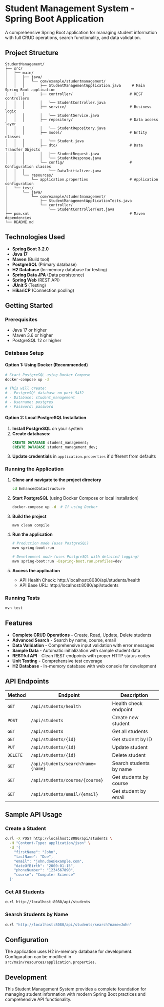 # Student Management System - Spring Boot Application

A comprehensive Spring Boot application for managing student information with full CRUD operations, search functionality, and data validation.

## Project Structure

```
StudentManagement/
├── src/
│   ├── main/
│   │   ├── java/
│   │   │   └── com/example/studentmanagement/
│   │   │       ├── StudentManagementApplication.java     # Main Spring Boot application
│   │   │       ├── controller/                          # REST controllers
│   │   │       │   └── StudentController.java
│   │   │       ├── service/                             # Business logic
│   │   │       │   └── StudentService.java
│   │   │       ├── repository/                          # Data access layer
│   │   │       │   └── StudentRepository.java
│   │   │       ├── model/                               # Entity classes
│   │   │       │   └── Student.java
│   │   │       ├── dto/                                 # Data Transfer Objects
│   │   │       │   ├── StudentRequest.java
│   │   │       │   └── StudentResponse.java
│   │   │       └── config/                              # Configuration classes
│   │   │           └── DataInitializer.java
│   │   └── resources/
│   │       └── application.properties                   # Application configuration
│   └── test/
│       └── java/
│           └── com/example/studentmanagement/
│               ├── StudentManagementApplicationTests.java
│               └── controller/
│                   └── StudentControllerTest.java
├── pom.xml                                              # Maven dependencies
└── README.md
```

## Technologies Used

- **Spring Boot 3.2.0**
- **Java 17**
- **Maven** (Build tool)
- **PostgreSQL** (Primary database)
- **H2 Database** (In-memory database for testing)
- **Spring Data JPA** (Data persistence)
- **Spring Web** (REST API)
- **JUnit 5** (Testing)
- **HikariCP** (Connection pooling)

## Getting Started

### Prerequisites
- Java 17 or higher
- Maven 3.6 or higher
- PostgreSQL 12 or higher

### Database Setup

#### Option 1: Using Docker (Recommended)
```bash
# Start PostgreSQL using Docker Compose
docker-compose up -d

# This will create:
# - PostgreSQL database on port 5432
# - Database: student_management
# - Username: postgres
# - Password: password
```

#### Option 2: Local PostgreSQL Installation
1. **Install PostgreSQL** on your system
2. **Create databases:**
   ```sql
   CREATE DATABASE student_management;
   CREATE DATABASE student_management_dev;
   ```
3. **Update credentials** in `application.properties` if different from defaults

### Running the Application

1. **Clone and navigate to the project directory**
   ```bash
   cd EnhancedDatastructure
   ```

2. **Start PostgreSQL** (using Docker Compose or local installation)
   ```bash
   docker-compose up -d  # If using Docker
   ```

3. **Build the project**
   ```bash
   mvn clean compile
   ```

4. **Run the application**
   ```bash
   # Production mode (uses PostgreSQL)
   mvn spring-boot:run
   
   # Development mode (uses PostgreSQL with detailed logging)
   mvn spring-boot:run -Dspring-boot.run.profiles=dev
   ```

5. **Access the application**
   - API Health Check: http://localhost:8080/api/students/health
   - API Base URL: http://localhost:8080/api/students

### Running Tests

```bash
mvn test
```

## Features

- **Complete CRUD Operations** - Create, Read, Update, Delete students
- **Advanced Search** - Search by name, course, email
- **Data Validation** - Comprehensive input validation with error messages
- **Sample Data** - Automatic initialization with sample student data
- **RESTful API** - Clean REST endpoints with proper HTTP status codes
- **Unit Testing** - Comprehensive test coverage
- **H2 Database** - In-memory database with web console for development

## API Endpoints

| Method | Endpoint | Description |
|--------|----------|-------------|
| `GET` | `/api/students/health` | Health check endpoint |
| `POST` | `/api/students` | Create new student |
| `GET` | `/api/students` | Get all students |
| `GET` | `/api/students/{id}` | Get student by ID |
| `PUT` | `/api/students/{id}` | Update student |
| `DELETE` | `/api/students/{id}` | Delete student |
| `GET` | `/api/students/search?name={name}` | Search students by name |
| `GET` | `/api/students/course/{course}` | Get students by course |
| `GET` | `/api/students/email/{email}` | Get student by email |

## Sample API Usage

### Create a Student
```bash
curl -X POST http://localhost:8080/api/students \
  -H "Content-Type: application/json" \
  -d '{
    "firstName": "John",
    "lastName": "Doe",
    "email": "john.doe@example.com",
    "dateOfBirth": "2000-01-15",
    "phoneNumber": "1234567890",
    "course": "Computer Science"
  }'
```

### Get All Students
```bash
curl http://localhost:8080/api/students
```

### Search Students by Name
```bash
curl "http://localhost:8080/api/students/search?name=John"
```

## Configuration

The application uses H2 in-memory database for development. Configuration can be modified in `src/main/resources/application.properties`.

## Development

This Student Management System provides a complete foundation for managing student information with modern Spring Boot practices and comprehensive API functionality.
